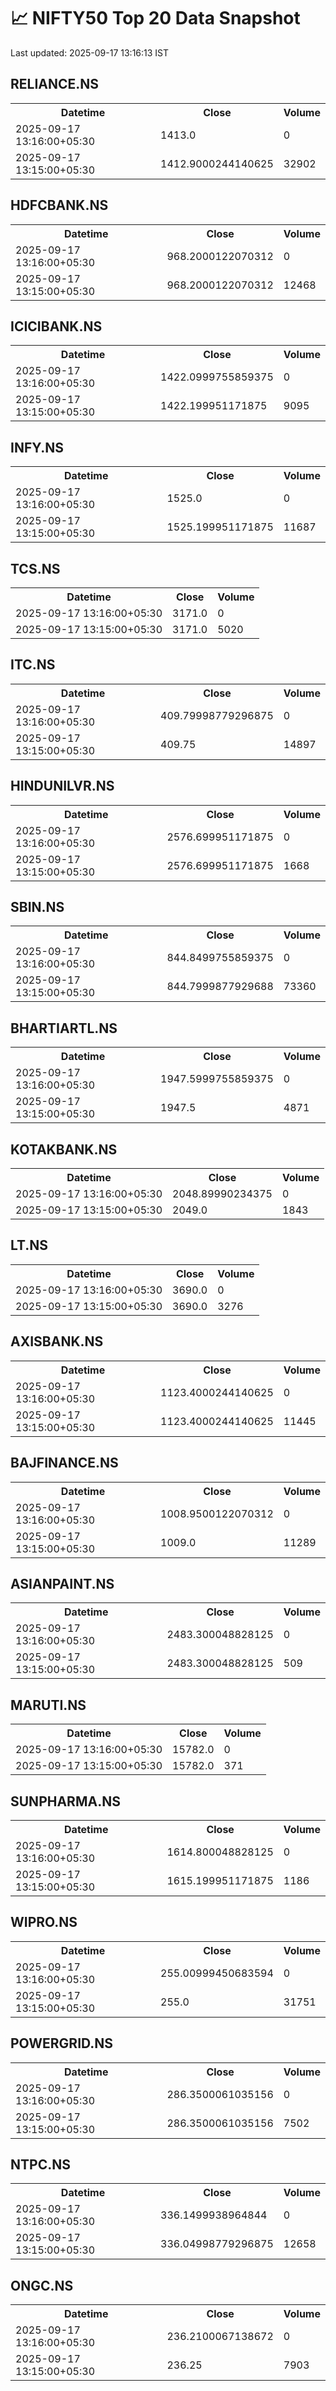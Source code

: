 # 📈 NIFTY50 Top 20 Data Snapshot

Last updated: 2025-09-17 13:16:13 IST

## RELIANCE.NS

<table>
  <tr><th>Datetime</th><th>Close</th><th>Volume</th></tr>
  <tr><td>2025-09-17 13:16:00+05:30</td><td>1413.0</td><td>0</td></tr>
  <tr><td>2025-09-17 13:15:00+05:30</td><td>1412.9000244140625</td><td>32902</td></tr>
</table>

## HDFCBANK.NS

<table>
  <tr><th>Datetime</th><th>Close</th><th>Volume</th></tr>
  <tr><td>2025-09-17 13:16:00+05:30</td><td>968.2000122070312</td><td>0</td></tr>
  <tr><td>2025-09-17 13:15:00+05:30</td><td>968.2000122070312</td><td>12468</td></tr>
</table>

## ICICIBANK.NS

<table>
  <tr><th>Datetime</th><th>Close</th><th>Volume</th></tr>
  <tr><td>2025-09-17 13:16:00+05:30</td><td>1422.0999755859375</td><td>0</td></tr>
  <tr><td>2025-09-17 13:15:00+05:30</td><td>1422.199951171875</td><td>9095</td></tr>
</table>

## INFY.NS

<table>
  <tr><th>Datetime</th><th>Close</th><th>Volume</th></tr>
  <tr><td>2025-09-17 13:16:00+05:30</td><td>1525.0</td><td>0</td></tr>
  <tr><td>2025-09-17 13:15:00+05:30</td><td>1525.199951171875</td><td>11687</td></tr>
</table>

## TCS.NS

<table>
  <tr><th>Datetime</th><th>Close</th><th>Volume</th></tr>
  <tr><td>2025-09-17 13:16:00+05:30</td><td>3171.0</td><td>0</td></tr>
  <tr><td>2025-09-17 13:15:00+05:30</td><td>3171.0</td><td>5020</td></tr>
</table>

## ITC.NS

<table>
  <tr><th>Datetime</th><th>Close</th><th>Volume</th></tr>
  <tr><td>2025-09-17 13:16:00+05:30</td><td>409.79998779296875</td><td>0</td></tr>
  <tr><td>2025-09-17 13:15:00+05:30</td><td>409.75</td><td>14897</td></tr>
</table>

## HINDUNILVR.NS

<table>
  <tr><th>Datetime</th><th>Close</th><th>Volume</th></tr>
  <tr><td>2025-09-17 13:16:00+05:30</td><td>2576.699951171875</td><td>0</td></tr>
  <tr><td>2025-09-17 13:15:00+05:30</td><td>2576.699951171875</td><td>1668</td></tr>
</table>

## SBIN.NS

<table>
  <tr><th>Datetime</th><th>Close</th><th>Volume</th></tr>
  <tr><td>2025-09-17 13:16:00+05:30</td><td>844.8499755859375</td><td>0</td></tr>
  <tr><td>2025-09-17 13:15:00+05:30</td><td>844.7999877929688</td><td>73360</td></tr>
</table>

## BHARTIARTL.NS

<table>
  <tr><th>Datetime</th><th>Close</th><th>Volume</th></tr>
  <tr><td>2025-09-17 13:16:00+05:30</td><td>1947.5999755859375</td><td>0</td></tr>
  <tr><td>2025-09-17 13:15:00+05:30</td><td>1947.5</td><td>4871</td></tr>
</table>

## KOTAKBANK.NS

<table>
  <tr><th>Datetime</th><th>Close</th><th>Volume</th></tr>
  <tr><td>2025-09-17 13:16:00+05:30</td><td>2048.89990234375</td><td>0</td></tr>
  <tr><td>2025-09-17 13:15:00+05:30</td><td>2049.0</td><td>1843</td></tr>
</table>

## LT.NS

<table>
  <tr><th>Datetime</th><th>Close</th><th>Volume</th></tr>
  <tr><td>2025-09-17 13:16:00+05:30</td><td>3690.0</td><td>0</td></tr>
  <tr><td>2025-09-17 13:15:00+05:30</td><td>3690.0</td><td>3276</td></tr>
</table>

## AXISBANK.NS

<table>
  <tr><th>Datetime</th><th>Close</th><th>Volume</th></tr>
  <tr><td>2025-09-17 13:16:00+05:30</td><td>1123.4000244140625</td><td>0</td></tr>
  <tr><td>2025-09-17 13:15:00+05:30</td><td>1123.4000244140625</td><td>11445</td></tr>
</table>

## BAJFINANCE.NS

<table>
  <tr><th>Datetime</th><th>Close</th><th>Volume</th></tr>
  <tr><td>2025-09-17 13:16:00+05:30</td><td>1008.9500122070312</td><td>0</td></tr>
  <tr><td>2025-09-17 13:15:00+05:30</td><td>1009.0</td><td>11289</td></tr>
</table>

## ASIANPAINT.NS

<table>
  <tr><th>Datetime</th><th>Close</th><th>Volume</th></tr>
  <tr><td>2025-09-17 13:16:00+05:30</td><td>2483.300048828125</td><td>0</td></tr>
  <tr><td>2025-09-17 13:15:00+05:30</td><td>2483.300048828125</td><td>509</td></tr>
</table>

## MARUTI.NS

<table>
  <tr><th>Datetime</th><th>Close</th><th>Volume</th></tr>
  <tr><td>2025-09-17 13:16:00+05:30</td><td>15782.0</td><td>0</td></tr>
  <tr><td>2025-09-17 13:15:00+05:30</td><td>15782.0</td><td>371</td></tr>
</table>

## SUNPHARMA.NS

<table>
  <tr><th>Datetime</th><th>Close</th><th>Volume</th></tr>
  <tr><td>2025-09-17 13:16:00+05:30</td><td>1614.800048828125</td><td>0</td></tr>
  <tr><td>2025-09-17 13:15:00+05:30</td><td>1615.199951171875</td><td>1186</td></tr>
</table>

## WIPRO.NS

<table>
  <tr><th>Datetime</th><th>Close</th><th>Volume</th></tr>
  <tr><td>2025-09-17 13:16:00+05:30</td><td>255.00999450683594</td><td>0</td></tr>
  <tr><td>2025-09-17 13:15:00+05:30</td><td>255.0</td><td>31751</td></tr>
</table>

## POWERGRID.NS

<table>
  <tr><th>Datetime</th><th>Close</th><th>Volume</th></tr>
  <tr><td>2025-09-17 13:16:00+05:30</td><td>286.3500061035156</td><td>0</td></tr>
  <tr><td>2025-09-17 13:15:00+05:30</td><td>286.3500061035156</td><td>7502</td></tr>
</table>

## NTPC.NS

<table>
  <tr><th>Datetime</th><th>Close</th><th>Volume</th></tr>
  <tr><td>2025-09-17 13:16:00+05:30</td><td>336.1499938964844</td><td>0</td></tr>
  <tr><td>2025-09-17 13:15:00+05:30</td><td>336.04998779296875</td><td>12658</td></tr>
</table>

## ONGC.NS

<table>
  <tr><th>Datetime</th><th>Close</th><th>Volume</th></tr>
  <tr><td>2025-09-17 13:16:00+05:30</td><td>236.2100067138672</td><td>0</td></tr>
  <tr><td>2025-09-17 13:15:00+05:30</td><td>236.25</td><td>7903</td></tr>
</table>

